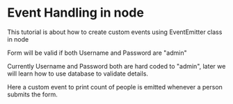 # Event Handling in node
This tutorial is about how to create custom events using EventEmitter class in node

Form will be valid if both Username and Password are "admin"

Currently Username and Password both are hard coded to "admin", later we will learn how to use database to validate details.

Here a custom event to print count of people is emitted whenever a person submits the form.
